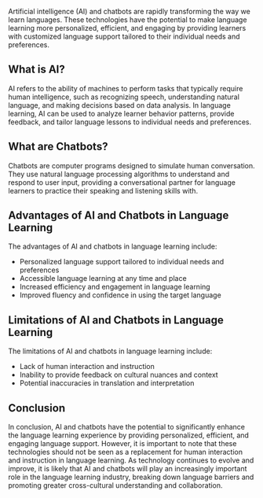 
Artificial intelligence (AI) and chatbots are rapidly transforming the way we learn languages. These technologies have the potential to make language learning more personalized, efficient, and engaging by providing learners with customized language support tailored to their individual needs and preferences.

What is AI?
-----------

AI refers to the ability of machines to perform tasks that typically require human intelligence, such as recognizing speech, understanding natural language, and making decisions based on data analysis. In language learning, AI can be used to analyze learner behavior patterns, provide feedback, and tailor language lessons to individual needs and preferences.

What are Chatbots?
------------------

Chatbots are computer programs designed to simulate human conversation. They use natural language processing algorithms to understand and respond to user input, providing a conversational partner for language learners to practice their speaking and listening skills with.

Advantages of AI and Chatbots in Language Learning
--------------------------------------------------

The advantages of AI and chatbots in language learning include:

* Personalized language support tailored to individual needs and preferences
* Accessible language learning at any time and place
* Increased efficiency and engagement in language learning
* Improved fluency and confidence in using the target language

Limitations of AI and Chatbots in Language Learning
---------------------------------------------------

The limitations of AI and chatbots in language learning include:

* Lack of human interaction and instruction
* Inability to provide feedback on cultural nuances and context
* Potential inaccuracies in translation and interpretation

Conclusion
----------

In conclusion, AI and chatbots have the potential to significantly enhance the language learning experience by providing personalized, efficient, and engaging language support. However, it is important to note that these technologies should not be seen as a replacement for human interaction and instruction in language learning. As technology continues to evolve and improve, it is likely that AI and chatbots will play an increasingly important role in the language learning industry, breaking down language barriers and promoting greater cross-cultural understanding and collaboration.

